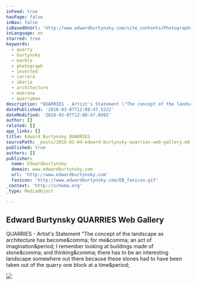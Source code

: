 ```yaml
---
inFeed: true
hasPage: false
inNav: false
isBasedOnUrl: 'http://www.edwardburtynsky.com/site_contents/Photographs/Quarries.html'
inLanguage: en
starred: true
keywords:
  - quarry
  - burtynsky
  - marble
  - photograph
  - inverted
  - carrara
  - iberia
  - architecture
  - makrana
  - quarryman
description: "QUARRIES - Artist's Statement \"The concept of the landscape as architecture has become, for me, an act of imagination. I remember looking at buildings made of stone, and thinking, there has to be an interesting landscape somewhere out there because these stones had to have been taken out of the quarry one block at a time.\" Totally true! Nelson Cristo"
datePublished: '2016-03-07T12:08:47.522Z'
dateModified: '2016-03-07T12:08:47.098Z'
author: []
related: []
app_links: []
title: Edward Burtynsky QUARRIES
sourcePath: _posts/2016-03-04-edward-burtynsky-quarries-web-gallery.md
published: true
authors: []
publisher:
  name: Edwardburtynsky
  domain: www.edwardburtynsky.com
  url: 'http://www.edwardburtynsky.com'
  favicon: 'http://www.edwardburtynsky.com/EB_favicon.gif'
_context: 'http://schema.org'
_type: MediaObject

---
```

<article style=""><h1>Edward Burtynsky QUARRIES Web Gallery</h1><p>QUARRIES - Artist's Statement "The concept of the landscape as architecture has become&amp;comma; for me&amp;comma; an act of imagination&amp;period; I remember looking at buildings made of stone&amp;comma; and thinking&amp;comma; there has to be an interesting landscape somewhere out there because these stones had to have been taken out of the quarry one block at a time&amp;period;</p><img src="http://www.edwardburtynsky.com/site_contents/Photographs/image_galleries/Quarries_Gallery/IBQ_08_06_th.jpg" /></article>